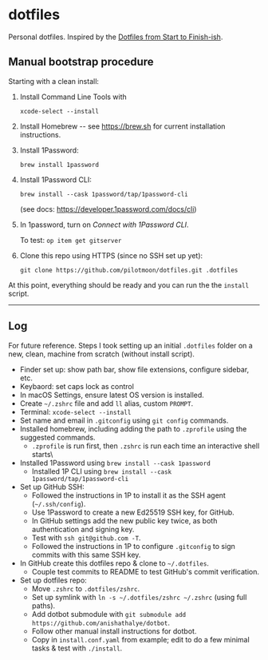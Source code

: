 # dotfiles

Personal dotfiles. Inspired by the [Dotfiles from Start to Finish-ish](https://www.udemy.com/course/dotfiles-from-start-to-finish-ish/).

## Manual bootstrap procedure

Starting with a clean install:

1. Install Command Line Tools with

   `xcode-select --install`

2. Install Homebrew -- see <https://brew.sh> for current installation instructions.

3. Install 1Password:

   `brew install 1password`

4. Install 1Password CLI:

   `brew install --cask 1password/tap/1password-cli`

   (see docs: <https://developer.1password.com/docs/cli>)

5. In 1password, turn on *Connect with 1Password CLI*.

   To test: `op item get gitserver`

6. Clone this repo using HTTPS (since no SSH set up yet):

   `git clone https://github.com/pilotmoon/dotfiles.git .dotfiles`

At this point, everything should be ready and you can run the the `install` script.

---

## Log

For future reference. Steps I took setting up an initial `.dotfiles` folder on a new, clean, machine from scratch (without install script).

* Finder set up: show path bar, show file extensions, configure sidebar, etc.
* Keybaord: set caps lock as control
* In macOS Settings, ensure latest OS version is installed.
* Create `~/.zshrc` file and add `ll` alias, custom `PROMPT`.
* Terminal: `xcode-select --install`
* Set name and email in `.gitconfig` using `git config` commands.
* Installed homebrew, including adding the path to `.zprofile` using the suggested commands.
  * `.zprofile` is run first, then `.zshrc` is run each time an interactive shell starts\
* Installed 1Password using `brew install --cask 1password`
  * Installed 1P CLI using `brew install --cask 1password/tap/1password-cli`
* Set up GitHub SSH:
  * Followed the instructions in 1P to install it as the SSH agent (`~/.ssh/config`).
  * Use 1Password to create a new Ed25519 SSH key, for GitHub.
  * In GitHub settings add the new public key twice, as both authentication and signing key.
  * Test with `ssh git@github.com -T`.
  * Followed the instructions in 1P to configure `.gitconfig` to sign commits with this same SSH key.
* In GitHub create this dotfiles repo & clone to `~/.dotfiles`.
  * Couple test commits to README to test GitHub's commit verification.
* Set up dotfiles repo:  
  * Move `.zshrc` to `.dotfiles/zshrc`.
  * Set up symlink with `ln -s ~/.dotfiles/zshrc ~/.zshrc` (using full paths).
  * Add dotbot submodule with `git submodule add https://github.com/anishathalye/dotbot`.
  * Follow other manual install instructions for dotbot.
  * Copy in `install.conf.yaml` from example; edit to do a few minimal tasks & test with `./install`.
